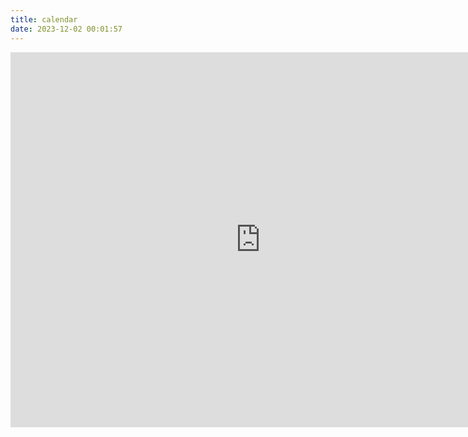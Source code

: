 ```yaml
---
title: calendar
date: 2023-12-02 00:01:57
---
```


<iframe src="https://calendar.google.com/calendar/embed?src=105c048%40gs.ncku.edu.tw&ctz=Asia%2FTaipei" style="border: 0" width="800" height="600" frameborder="0" scrolling="no"></iframe>
